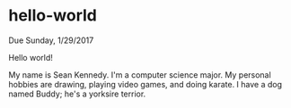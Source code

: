 # hello-world
Due Sunday, 1/29/2017

Hello world!

My name is Sean Kennedy. 
I'm a computer science major. 
My personal hobbies are drawing, playing video games, and doing karate.
I have a dog named Buddy; he's a yorksire terrior.

